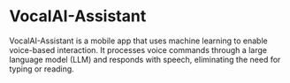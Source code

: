 # VocalAI-Assistant
 VocalAI-Assistant is a mobile app that uses machine learning to enable voice-based interaction. It processes voice commands through a large language model (LLM) and responds with speech, eliminating the need for typing or reading.
